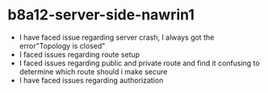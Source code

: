 # b8a12-server-side-nawrin1
* I have faced issue regarding server crash, I always got the error"Topology is closed"
* I faced issues regarding route setup
* I faced issues regarding public and private route and find it confusing to determine which route should i make secure
* I have faced issues regarding authorization


